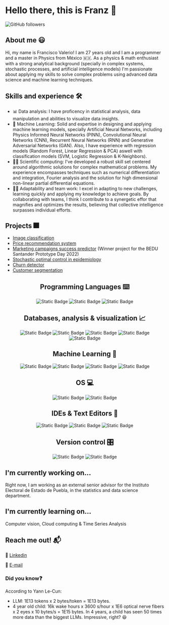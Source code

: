 # Hello there, this is Franz 🖖

![GitHub followers](https://img.shields.io/github/followers/FranzValerio?style=for-the-badge&logo=Github)


## About me 😃

Hi, my name is Francisco Valerio! I am 27 years old and I am a programmer and a master in Physics from México 🇲🇽. As a physics & math enthusiast with a strong analytical background (specially in complex systems, stochastic processes, and artificial intelligence models) I'm passionate about applying my skills to solve complex problems using advanced data science and machine learning techniques.

## Skills and experience 🛠️

- 📊 Data analysis: I have proficency in statistical analysis, data manipulation and abilities to visualize data insights.
- 🤖 Machine Learning: Solid and expertise in designing and applying machine learning models, specially Artificial Neural Networks, including Physics Informed Neural Networks (PINN), Convolutional Neural Networks (CNN), Recurrent Neural Networks (RNN) and Generative Adversarial Networks (GAN). Also, I have experience with regression models (Random Forest, Linear Regression & PCA) aswell with classification models (SVM, Logistic Regression & K-Neighbors).
- 🧑‍🔬 Scientific computing: I've developed a robust skill set centered around algorithmic solutions for complex mathematical problems. My experience encompasses techniques such as numerical differentiation and integration, Fourier analysis and the solution for high dimensional non-linear partial differential equations.
- 🙋‍♂️ Adaptability and team work: I excel in adapting to new challenges, learning quickly and applying my knowledge to achieve goals. By collaborating with teams, I think I contribute to a synergetic effor that magnifies and optimizes the results, believing that collective intelligence surpasses individual efforts.

## Projects 🎆

- [Image classification](https://github.com/FranzValerio/image-classification-basics.git)
- [Price recommendation system](https://github.com/FranzValerio/Predicci-n-Precios.git)
- [Marketing campaigns success predictor](https://github.com/FranzValerio/Proyecto-Bola-de-cristal.git) (Winner project for the BEDU Santander Prototype Day 2022)
- [Stochastic optimal control in epidemiology](https://github.com/FranzValerio/Stochastic-epidemic-control.git)
- [Churn detector](https://github.com/FranzValerio/churn-prediction.git)
- [Customer segmentation](https://github.com/FranzValerio/customer-segmentation.git)


<h2 align="center"> Programming Languages ⌨️ </h2>

<p align="center">
<img alt="Static Badge" src="https://img.shields.io/badge/Python-yellow?style=for-the-badge&logo=Python&logoColor=blue">
<img alt="Static Badge" src="https://img.shields.io/badge/R-blue?style=for-the-badge&logo=R&logoColor=white">
<img alt="Static Badge" src="https://img.shields.io/badge/Julia-%239932cc?style=for-the-badge&logo=Julia&logoColor=white">

</p>

<h2 align="center"> Databases, analysis & visualization 📈 </h2>

<p align="center"> 
<img alt="Static Badge" src="https://img.shields.io/badge/MySQL-%23228b22?style=for-the-badge&logo=MySQL&logoColor=white">
<img alt="Static Badge" src="https://img.shields.io/badge/MongoDB-%23ff0000?style=for-the-badge&logo=MongoDB&logoColor=white">
<img alt="Static Badge" src="https://img.shields.io/badge/Pandas-%23008080?style=for-the-badge&logo=pandas&logoColor=white">
<img alt="Static Badge" src="https://img.shields.io/badge/PowerBI-%23000080?style=for-the-badge&logo=Power%20BI&logoColor=white">
<img alt="Static Badge" src="https://img.shields.io/badge/ScikitLearn-%23ff8c00?style=for-the-badge&logo=scikit-learn&logoColor=white">
</p>

<h2 align="center"> Machine Learning 🧠 </h2>


<p align="center">
  
<img alt="Static Badge" src="https://img.shields.io/badge/TensorFlow-%23b22222?style=for-the-badge&logo=TensorFlow&logoColor=white">
<img alt="Static Badge" src="https://img.shields.io/badge/Keras-%23ffffe0?style=for-the-badge&logo=Keras&logoColor=black">
<img alt="Static Badge" src="https://img.shields.io/badge/MLflow-%23808000?style=for-the-badge&logo=MLflow&logoColor=white">
<img alt="Static Badge" src="https://img.shields.io/badge/Optuna-%234682b4?style=for-the-badge&logo=optuna&logoColor=white">

</p>

<h2 align="center"> OS 💻 </h2>

<p align="center">

<img alt="Static Badge" src="https://img.shields.io/badge/Windows-%23008080?style=for-the-badge&logo=Windows&logoColor=white">
<img alt="Static Badge" src="https://img.shields.io/badge/Linux-%23191970?style=for-the-badge&logo=Linux&logoColor=white">

</p>

<h2 align="center"> IDEs & Text Editors 📓 </h2>

<p align="center">

<img alt="Static Badge" src="https://img.shields.io/badge/Visual%20Studio-%236a5acd?style=for-the-badge&logo=Visual%20Studio&logoColor=white">
<img alt="Static Badge" src="https://img.shields.io/badge/Jupyter-orange?style=for-the-badge&logo=Jupyter&logoColor=white">
<img alt="Static Badge" src="https://img.shields.io/badge/Sublime%20Text-%232e8b57?style=for-the-badge&logo=Sublime%20Text&logoColor=white">

</p>

<h2 align="center"> Version control 🎛️ </h2>

<p align="center">

<img alt="Static Badge" src="https://img.shields.io/badge/Git-%23ff7f50?style=for-the-badge&logo=Git&logoColor=white">
<img alt="Static Badge" src="https://img.shields.io/badge/Github-%23191970?style=for-the-badge&logo=GitHub&logoColor=white">

</p>

## I'm currently working on...

Right now, I am working as an external senior advisor for the Instituto Electoral de Estado de Puebla, in the statistics and data science department.

## I'm currently learning on...

Computer vision, Cloud computing & Time Series Analysis

## Reach me out! 📬

💼 [Linkedin](https://www.linkedin.com/in/pkauu15/) 

📧 [E-mail](mailto:trainwerck1979@gmail.com)

### Did you know❓ 

According to Yann Le-Cun:

- LLM: 1E13 tokens x 2 bytes/token = 1E13 bytes.
- 4 year old child: 16k wake hours x 3600 s/hour x 1E6 optical nerve fibers x 2 eyes x 10 bytes/s = 1E15 bytes.
In 4 years, a child has seen 50 times more data than the biggest LLMs. Impressive, right? 😆

<!--
**FranzValerio/FranzValerio** is a ✨ _special_ ✨ repository because its `README.md` (this file) appears on your GitHub profile.

Here are some ideas to get you started:

- 🔭 I’m currently working on ...
- 🌱 I’m currently learning ...
- 👯 I’m looking to collaborate on ...
- 🤔 I’m looking for help with ...
- 💬 Ask me about ...
- 📫 How to reach me: ...
- 😄 Pronouns: ...
- ⚡ Fun fact: ...
-->
